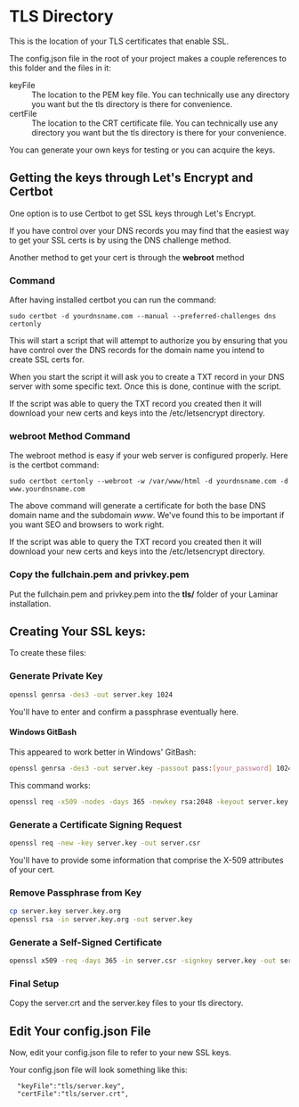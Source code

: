 # TLS Directory #

This is the location of your TLS certificates that enable SSL.

The config.json file in the root of your project makes a couple references to this folder and the files in it:

<dl>
	<dt>keyFile</dt>
	<dd>The location to the PEM key file. You can technically use any directory you want but the tls directory is there for convenience.</dd>
	<dt>certFile</dt>
	<dd>The location to the CRT certificate file. You can technically use any directory you want but the tls directory is there for your convenience.</dd>
</dl>

You can generate your own keys for testing or you can acquire the keys.

## Getting the keys through Let's Encrypt and Certbot

One option is to use Certbot to get SSL keys through Let's Encrypt.

If you have control over your DNS records you may find that the easiest way to get your SSL certs is by using the DNS challenge method.  

Another method to get your cert is through the **webroot** method

### Command

After having installed certbot you can run the command:

```
sudo certbot -d yourdnsname.com --manual --preferred-challenges dns certonly
```

This will start a script that will attempt to authorize you by ensuring that you have control over the DNS records for the domain name you intend to create SSL certs for.

When you start the script it will ask you to create a TXT record in your DNS server with some specific text. Once this is done, continue with the script.

If the script was able to query the TXT record you created then it will download your new certs and keys into the /etc/letsencrypt directory.

### **webroot** Method Command

The webroot method is easy if your web server is configured properly. Here is the certbot command:

```
sudo certbot certonly --webroot -w /var/www/html -d yourdnsname.com -d www.yourdnsname.com
```

The above command will generate a certificate for both the base DNS domain name and the subdomain *www*. We've found this to be important if you want SEO and browsers to work right.

If the script was able to query the TXT record you created then it will download your new certs and keys into the /etc/letsencrypt directory.

### Copy the fullchain.pem and privkey.pem

Put the fullchain.pem and privkey.pem into the **tls/** folder of your Laminar installation.

## Creating Your SSL keys:

To create these files:

### Generate Private Key

```bash
openssl genrsa -des3 -out server.key 1024
```

You'll have to enter and confirm a passphrase eventually here.

#### Windows GitBash

This appeared to work better in Windows' GitBash:

```bash
openssl genrsa -des3 -out server.key -passout pass:[your_password] 1024
```

This command works:

```bash
openssl req -x509 -nodes -days 365 -newkey rsa:2048 -keyout server.key -out server.crt
```
### Generate a Certificate Signing Request

```bash
openssl req -new -key server.key -out server.csr
```

You'll have to provide some information that comprise the X-509 attributes of your cert.

### Remove Passphrase from Key

```bash
cp server.key server.key.org
openssl rsa -in server.key.org -out server.key
```

### Generate a Self-Signed Certificate

```bash
openssl x509 -req -days 365 -in server.csr -signkey server.key -out server.crt
```

### Final Setup

Copy the server.crt and the server.key files to your tls directory.

## Edit Your config.json File

Now, edit your config.json file to refer to your new SSL keys.

Your config.json file will look something like this:

```
  "keyFile":"tls/server.key",
  "certFile":"tls/server.crt",
```
